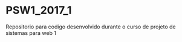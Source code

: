 # PSW1_2017_1
Repositorio para codigo desenvolvido durante o curso de projeto de sistemas para web 1
